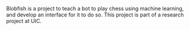Blobfish is a project to teach a bot to play chess using machine learning, and develop an interface for it to do so. This project is part of a research project at UIC.